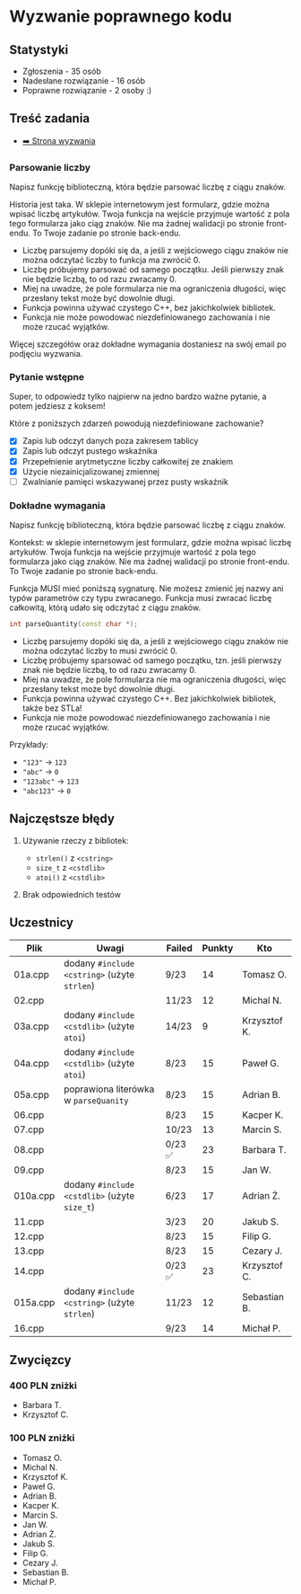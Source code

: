 # Wyzwanie poprawnego kodu

## Statystyki

* Zgłoszenia - 35 osób
* Nadesłane rozwiązanie - 16 osób
* Poprawne rozwiązanie - 2 osoby :)

## Treść zadania

* [➡️ Strona wyzwania](https://coders.school/wyzwanie-poprawnego-kodu/)

### Parsowanie liczby

Napisz funkcję biblioteczną, która będzie parsować liczbę z ciągu znaków.

Historia jest taka. W sklepie internetowym jest formularz, gdzie można wpisać liczbę artykułów. Twoja funkcja na wejście przyjmuje wartość z pola tego formularza jako ciąg znaków. Nie ma żadnej walidacji po stronie front-endu. To Twoje zadanie po stronie back-endu.

* Liczbę parsujemy dopóki się da, a jeśli z wejściowego ciągu znaków nie można odczytać liczby to funkcja ma zwrócić 0.
* Liczbę próbujemy parsować od samego początku. Jeśli pierwszy znak nie będzie liczbą, to od razu zwracamy 0.
* Miej na uwadze, że pole formularza nie ma ograniczenia długości, więc przesłany tekst może być dowolnie długi.
* Funkcja powinna używać czystego C++, bez jakichkolwiek bibliotek.
* Funkcja nie może powodować niezdefiniowanego zachowania i nie może rzucać wyjątków.

Więcej szczegółów oraz dokładne wymagania dostaniesz na swój email po podjęciu wyzwania.

### Pytanie wstępne

Super, to odpowiedz tylko najpierw na jedno bardzo ważne pytanie, a potem jedziesz z koksem!

Które z poniższych zdarzeń powodują niezdefiniowane zachowanie?
* [x] Zapis lub odczyt danych poza zakresem tablicy
* [x] Zapis lub odczyt pustego wskaźnika
* [x] Przepełnienie arytmetyczne liczby całkowitej ze znakiem
* [x] Użycie niezainicjalizowanej zmiennej
* [ ] Zwalnianie pamięci wskazywanej przez pusty wskaźnik

### Dokładne wymagania

Napisz funkcję biblioteczną, która będzie parsować liczbę z ciągu znaków.

Kontekst: w sklepie internetowym jest formularz, gdzie można wpisać liczbę artykułów. Twoja funkcja na wejście przyjmuje wartość z pola tego formularza jako ciąg znaków. Nie ma żadnej walidacji po stronie front-endu. To Twoje zadanie po stronie back-endu.

Funkcja MUSI mieć poniższą sygnaturę. Nie możesz zmienić jej nazwy ani typów parametrów czy typu zwracanego. Funkcja musi zwracać liczbę całkowitą, którą udało się odczytać z ciągu znaków.

```cpp
int parseQuantity(const char *);
```

* Liczbę parsujemy dopóki się da, a jeśli z wejściowego ciągu znaków nie można odczytać liczby to musi zwrócić 0.
* Liczbę próbujemy sparsować od samego początku, tzn. jeśli pierwszy znak nie będzie liczbą, to od razu zwracamy 0.
* Miej na uwadze, że pole formularza nie ma ograniczenia długości, więc przesłany tekst może być dowolnie długi.
* Funkcja powinna używać czystego C++. Bez jakichkolwiek bibliotek, także bez STLa!
* Funkcja nie może powodować niezdefiniowanego zachowania i nie może rzucać wyjątków.

Przykłady:

* `"123"` → `123`
* `"abc"` → `0`
* `"123abc"` → `123`
* `"abc123"` → `0`

## Najczęstsze błędy

1. Używanie rzeczy z bibliotek:

   * `strlen()` z `<cstring>`
   * `size_t` z `<cstdlib>`
   * `atoi()` z `<cstdlib>`

2. Brak odpowiednich testów

## Uczestnicy

| Plik         | Uwagi                                        | Failed | Punkty | Kto                                   |
| ------------ | -------------------------------------------- | ------ | ------ | ------------------------------------- |
| 01a.cpp      | dodany `#include <cstring>` (użyte `strlen`) | 9/23   | 14     | Tomasz O.                             |
| 02.cpp       |                                              | 11/23  | 12     | Michal N.                             |
| 03a.cpp      | dodany `#include <cstdlib>` (użyte `atoi`)   | 14/23  | 9      | Krzysztof K.                          |
| 04a.cpp      | dodany `#include <cstdlib>` (użyte `atoi`)   | 8/23   | 15     | Paweł G.                              |
| 05a.cpp      | poprawiona literówka w `parseQuanity`        | 8/23   | 15     | Adrian B.                             |
| 06.cpp       |                                              | 8/23   | 15     | Kacper K.                             |
| 07.cpp       |                                              | 10/23  | 13     | Marcin S.                             |
| 08.cpp       |                                              | 0/23 ✅ | 23     | Barbara T.                            |
| 09.cpp       |                                              | 8/23   | 15     | Jan W.                                |
| 010a.cpp     | dodany `#include <cstdlib>` (użyte `size_t`) | 6/23   | 17     | Adrian Ż.                             |
| 11.cpp       |                                              | 3/23   | 20     | Jakub S.                              |
| 12.cpp       |                                              | 8/23   | 15     | Filip G.                              |
| 13.cpp       |                                              | 8/23   | 15     | Cezary J.                             |
| 14.cpp       |                                              | 0/23 ✅ | 23     | Krzysztof C.                          |
| 015a.cpp     | dodany `#include <cstring>` (użyte `strlen`) | 11/23  | 12     | Sebastian B.                          |
| 16.cpp       |                                              | 9/23   | 14     | Michał P.                             |

## Zwycięzcy

### 400 PLN zniżki

* Barbara T.
* Krzysztof C.

### 100 PLN zniżki

* Tomasz O.
* Michal N.
* Krzysztof K.
* Paweł G.
* Adrian B.
* Kacper K.
* Marcin S.
* Jan W.
* Adrian Ż.
* Jakub S.
* Filip G.
* Cezary J.
* Sebastian B.
* Michał P.
